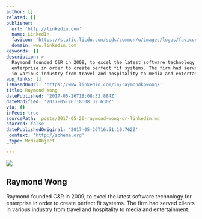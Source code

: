 ```yaml
---
author: []
related: []
publisher:
  url: 'http://linkedin.com'
  name: LinkedIn
  favicon: 'https://static.licdn.com/scds/common/u/images/logos/favicons/v1/favicon.ico'
  domain: www.linkedin.com
keywords: []
description: >-
  Raymond founded C&R in 2009, to excel the latest software technology for
  enterprise in order to create perfect fit systems. The firm had served clients
  in various industry from travel and hospitality to media and entertainment.
app_links: []
isBasedOnUrl: 'https://www.linkedin.com/in/raymondkpwong/'
title: Raymond Wong
datePublished: '2017-05-26T18:08:32.884Z'
dateModified: '2017-05-26T18:08:32.630Z'
via: {}
inFeed: true
sourcePath: _posts/2017-05-26-raymond-wong-or-linkedin.md
starred: false
datePublishedOriginal: '2017-05-26T16:51:10.762Z'
_context: 'http://schema.org'
_type: MediaObject

---
```

<article style=""><img src="https://imgflo.herokuapp.com/graph/2b2431f8e7ba7b0/7889e1ef22300a5d8e699d2d1381a49c/noop.jpg?input=https%3A%2F%2Fmedia.licdn.com%2Fmpr%2Fmpr%2Fshrinknp_200_200%2FAAEAAQAAAAAAAAk6AAAAJGRlMzU5NTRkLTZkMWItNDAzMi05ZGJlLWRkZDdjMzhmNWMxMg.jpg" /><h1>Raymond Wong</h1><p>Raymond founded C&amp;R in 2009, to excel the latest software technology for enterprise in order to create perfect fit systems. The firm had served clients in various industry from travel and hospitality to media and entertainment.</p></article>